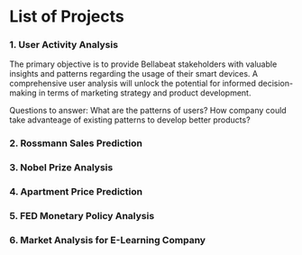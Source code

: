 # List of Projects

### 1. User Activity Analysis

The primary objective is to provide Bellabeat stakeholders with valuable insights and patterns regarding the usage of their smart devices. A comprehensive user analysis will unlock the potential for informed decision-making in terms of marketing strategy and product development.

Questions to answer:
What are the patterns of users?
How company could take advanteage of existing patterns to develop better products?


### 2. Rossmann Sales Prediction

### 3. Nobel Prize Analysis

### 4. Apartment Price Prediction

### 5. FED Monetary Policy Analysis

### 6. Market Analysis for E-Learning Company
